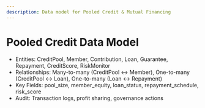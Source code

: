 ```yaml
---
description: Data model for Pooled Credit & Mutual Financing
---
```


# Pooled Credit Data Model
- Entities: CreditPool, Member, Contribution, Loan, Guarantee, Repayment, CreditScore, RiskMonitor
- Relationships: Many-to-many (CreditPool <-> Member), One-to-many (CreditPool <-> Loan), One-to-many (Loan <-> Repayment)
- Key Fields: pool_size, member_equity, loan_status, repayment_schedule, risk_score
- Audit: Transaction logs, profit sharing, governance actions
